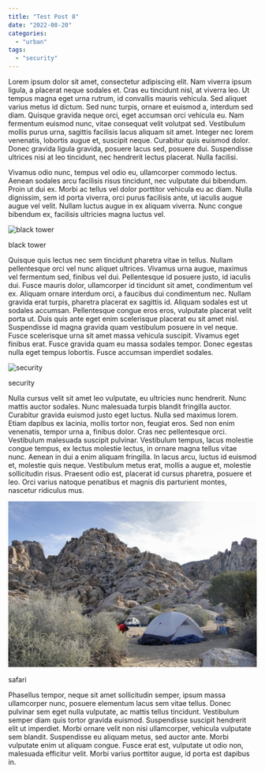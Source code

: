 ```yaml
---
title: "Test Post 8"
date: "2022-08-20"
categories: 
  - "urban"
tags: 
  - "security"
---
```


Lorem ipsum dolor sit amet, consectetur adipiscing elit. Nam viverra ipsum ligula, a placerat neque sodales et. Cras eu tincidunt nisl, at viverra leo. Ut tempus magna eget urna rutrum, id convallis mauris vehicula. Sed aliquet varius metus id dictum. Sed nunc turpis, ornare et euismod a, interdum sed diam. Quisque gravida neque orci, eget accumsan orci vehicula eu. Nam fermentum euismod nunc, vitae consequat velit volutpat sed. Vestibulum mollis purus urna, sagittis facilisis lacus aliquam sit amet. Integer nec lorem venenatis, lobortis augue et, suscipit neque. Curabitur quis euismod dolor. Donec gravida ligula gravida, posuere lacus sed, posuere dui. Suspendisse ultrices nisi at leo tincidunt, nec hendrerit lectus placerat. Nulla facilisi.

Vivamus odio nunc, tempus vel odio eu, ullamcorper commodo lectus. Aenean sodales arcu facilisis risus tincidunt, nec vulputate dui bibendum. Proin ut dui ex. Morbi ac tellus vel dolor porttitor vehicula eu ac diam. Nulla dignissim, sem id porta viverra, orci purus facilisis ante, ut iaculis augue augue vel velit. Nullam luctus augue in ex aliquam viverra. Nunc congue bibendum ex, facilisis ultricies magna luctus vel.

![black tower](https://172.17.0.1:8541/wp-content/uploads/2022/08/esaias-tan-eoTvBsJBH44-unsplash-678x1024.webp)

black tower

Quisque quis lectus nec sem tincidunt pharetra vitae in tellus. Nullam pellentesque orci vel nunc aliquet ultrices. Vivamus urna augue, maximus vel fermentum sed, finibus vel dui. Pellentesque id posuere justo, id iaculis dui. Fusce mauris dolor, ullamcorper id tincidunt sit amet, condimentum vel ex. Aliquam ornare interdum orci, a faucibus dui condimentum nec. Nullam gravida erat turpis, pharetra placerat ex sagittis id. Aliquam sodales est ut sodales accumsan. Pellentesque congue eros eros, vulputate placerat velit porta ut. Duis quis ante eget enim scelerisque placerat eu sit amet nisl. Suspendisse id magna gravida quam vestibulum posuere in vel neque. Fusce scelerisque urna sit amet massa vehicula suscipit. Vivamus eget finibus erat. Fusce gravida quam eu massa sodales tempor. Donec egestas nulla eget tempus lobortis. Fusce accumsan imperdiet sodales.

![security](https://172.17.0.1:8541/wp-content/uploads/2022/08/sergey-kvint-4RO6xxyJqWo-unsplash.webp)

security

Nulla cursus velit sit amet leo vulputate, eu ultricies nunc hendrerit. Nunc mattis auctor sodales. Nunc malesuada turpis blandit fringilla auctor. Curabitur gravida euismod justo eget luctus. Nulla sed maximus lorem. Etiam dapibus ex lacinia, mollis tortor non, feugiat eros. Sed non enim venenatis, tempor urna a, finibus dolor. Cras nec pellentesque orci. Vestibulum malesuada suscipit pulvinar. Vestibulum tempus, lacus molestie congue tempus, ex lectus molestie lectus, in ornare magna tellus vitae nunc. Aenean in dui a enim aliquam fringilla. In lacus arcu, luctus id euismod et, molestie quis neque. Vestibulum metus erat, mollis a augue et, molestie sollicitudin risus. Praesent odio est, placerat id cursus pharetra, posuere et leo. Orci varius natoque penatibus et magnis dis parturient montes, nascetur ridiculus mus.

![safari](images/sheep_pass_campground_20.jpg)

safari

Phasellus tempor, neque sit amet sollicitudin semper, ipsum massa ullamcorper nunc, posuere elementum lacus sem vitae tellus. Donec pulvinar sem eget nulla vulputate, ac mattis tellus tincidunt. Vestibulum semper diam quis tortor gravida euismod. Suspendisse suscipit hendrerit elit ut imperdiet. Morbi ornare velit non nisi ullamcorper, vehicula vulputate sem blandit. Suspendisse eu aliquam metus, sed auctor ante. Morbi vulputate enim ut aliquam congue. Fusce erat est, vulputate ut odio non, malesuada efficitur velit. Morbi varius porttitor augue, id porta est dapibus in.
